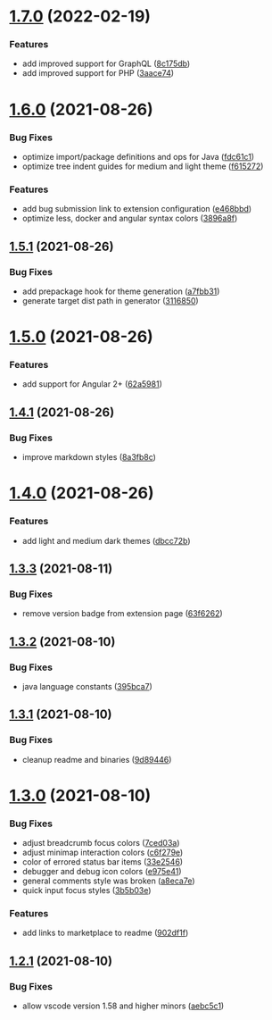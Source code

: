 # [1.7.0](https://github.com/janbiasi/vscode-gotthard-theme/compare/v1.6.0...v1.7.0) (2022-02-19)


### Features

* add improved support for GraphQL ([8c175db](https://github.com/janbiasi/vscode-gotthard-theme/commit/8c175db6d88897ceab60bc1c8b4320634929309f))
* add improved support for PHP ([3aace74](https://github.com/janbiasi/vscode-gotthard-theme/commit/3aace74f836603a4a757ccc9a2b96b14becfb534))

# [1.6.0](https://github.com/janbiasi/vscode-gotthard-theme/compare/v1.5.1...v1.6.0) (2021-08-26)


### Bug Fixes

* optimize import/package definitions and ops for Java ([fdc61c1](https://github.com/janbiasi/vscode-gotthard-theme/commit/fdc61c11cebc7abe59f6309b47c7af2751f53826))
* optimize tree indent guides for medium and light theme ([f615272](https://github.com/janbiasi/vscode-gotthard-theme/commit/f6152720c8d88870cd0ed8fb41287fde21619a12))


### Features

* add bug submission link to extension configuration ([e468bbd](https://github.com/janbiasi/vscode-gotthard-theme/commit/e468bbdfd1bf0f208ac0625c5ba89570ca3e03b5))
* optimize less, docker and angular syntax colors ([3896a8f](https://github.com/janbiasi/vscode-gotthard-theme/commit/3896a8f7e6a82cc7ba3ecfd62e46dd2f85795fc7))

## [1.5.1](https://github.com/janbiasi/vscode-gotthard-theme/compare/v1.5.0...v1.5.1) (2021-08-26)


### Bug Fixes

* add prepackage hook for theme generation ([a7fbb31](https://github.com/janbiasi/vscode-gotthard-theme/commit/a7fbb31000a1ac41a4c92b92621c8eaaaa0c5681))
* generate target dist path in generator ([3116850](https://github.com/janbiasi/vscode-gotthard-theme/commit/3116850b883200f9550a4cfe3084f66018781594))

# [1.5.0](https://github.com/janbiasi/vscode-gotthard-theme/compare/v1.4.1...v1.5.0) (2021-08-26)


### Features

* add support for Angular 2+ ([62a5981](https://github.com/janbiasi/vscode-gotthard-theme/commit/62a59817988f16b0d3fcf9f51e07d65df5da747b))

## [1.4.1](https://github.com/janbiasi/vscode-gotthard-theme/compare/v1.4.0...v1.4.1) (2021-08-26)


### Bug Fixes

* improve markdown styles ([8a3fb8c](https://github.com/janbiasi/vscode-gotthard-theme/commit/8a3fb8c456376a2be238e02f266b3699fddeaac0))

# [1.4.0](https://github.com/janbiasi/vscode-gotthard-theme/compare/v1.3.3...v1.4.0) (2021-08-26)


### Features

* add light and medium dark themes ([dbcc72b](https://github.com/janbiasi/vscode-gotthard-theme/commit/dbcc72b9410ecb3055ac4851d11dc144de6c68a3))

## [1.3.3](https://github.com/janbiasi/vscode-gotthard-theme/compare/v1.3.2...v1.3.3) (2021-08-11)

### Bug Fixes

- remove version badge from extension page ([63f6262](https://github.com/janbiasi/vscode-gotthard-theme/commit/63f62627bb43e97c06a3b3a5c9c1eff249db68bc))

## [1.3.2](https://github.com/janbiasi/vscode-gotthard-theme/compare/v1.3.1...v1.3.2) (2021-08-10)

### Bug Fixes

- java language constants ([395bca7](https://github.com/janbiasi/vscode-gotthard-theme/commit/395bca74270125f2671b2f9624cf06982bf13a8a))

## [1.3.1](https://github.com/janbiasi/vscode-gotthard-theme/compare/v1.3.0...v1.3.1) (2021-08-10)

### Bug Fixes

- cleanup readme and binaries ([9d89446](https://github.com/janbiasi/vscode-gotthard-theme/commit/9d894468d9fb34533811b990fde36ec9d77de28f))

# [1.3.0](https://github.com/janbiasi/vscode-gotthard-theme/compare/v1.2.1...v1.3.0) (2021-08-10)

### Bug Fixes

- adjust breadcrumb focus colors ([7ced03a](https://github.com/janbiasi/vscode-gotthard-theme/commit/7ced03aa915ec935a2a5ed2d520a1216948a6a6e))
- adjust minimap interaction colors ([c6f279e](https://github.com/janbiasi/vscode-gotthard-theme/commit/c6f279ec6fe64df9f5c7d16321e61682a0f8c09b))
- color of errored status bar items ([33e2546](https://github.com/janbiasi/vscode-gotthard-theme/commit/33e25466519d16843845e4171fd742f9262f2e05))
- debugger and debug icon colors ([e975e41](https://github.com/janbiasi/vscode-gotthard-theme/commit/e975e412fd5506eb5ba4b1db72f8a82470896d19))
- general comments style was broken ([a8eca7e](https://github.com/janbiasi/vscode-gotthard-theme/commit/a8eca7eb4705de3a2b46b5e0fabf880cf31c4e9a))
- quick input focus styles ([3b5b03e](https://github.com/janbiasi/vscode-gotthard-theme/commit/3b5b03eb4999e739a71f0d993cc59d9e287ea7b4))

### Features

- add links to marketplace to readme ([902df1f](https://github.com/janbiasi/vscode-gotthard-theme/commit/902df1f0f0878bb3e81a0033635871560b432cae))

## [1.2.1](https://github.com/janbiasi/vscode-gotthard-theme/compare/v1.2.0...v1.2.1) (2021-08-10)

### Bug Fixes

- allow vscode version 1.58 and higher minors ([aebc5c1](https://github.com/janbiasi/vscode-gotthard-theme/commit/aebc5c1af3b3f931b12c7fab491968509f59b509))

